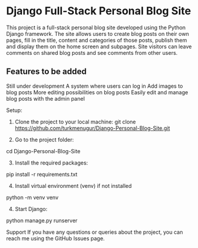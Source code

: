 
# Django Full-Stack Personal Blog Site
This project is a full-stack personal blog site developed using the Python Django framework. 
The site allows users to create blog posts on their own pages, fill in the title, content and categories of those posts, publish them and display them on the home screen and subpages.
Site visitors can leave comments on shared blog posts and see comments from other users.

## Features to be added
Still under development
A system where users can log in
Add images to blog posts
More editing possibilities on blog posts
Easily edit and manage blog posts with the admin panel

Setup:

1. Clone the project to your local machine:
git clone https://github.com/turkmenugur/Django-Personal-Blog-Site.git

2. Go to the project folder:

cd Django-Personal-Blog-Site

3. Install the required packages:

pip install -r requirements.txt

4. Install virtual environment (venv) if not installed

python -m venv venv

4. Start Django:

python manage.py runserver

Support
If you have any questions or queries about the project, you can reach me using the GitHub Issues page.
